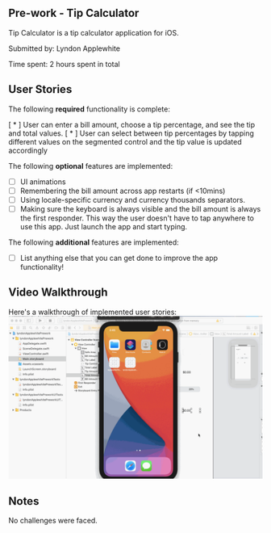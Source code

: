## Pre-work - Tip Calculator

Tip Calculator is a tip calculator application for iOS.

Submitted by: Lyndon Applewhite

Time spent: 2 hours spent in total

## User Stories

The following **required** functionality is complete:

[ * ] User can enter a bill amount, choose a tip percentage, and see the tip and total values.
[ * ] User can select between tip percentages by tapping different values on the segmented control and the tip value is updated accordingly

The following **optional** features are implemented:

* [ ] UI animations
* [ ] Remembering the bill amount across app restarts (if <10mins)
* [ ] Using locale-specific currency and currency thousands separators.
* [ ] Making sure the keyboard is always visible and the bill amount is always the first responder. This way the user doesn't have to tap anywhere to use this app. Just launch the app and start typing.

The following **additional** features are implemented:

- [ ] List anything else that you can get done to improve the app functionality!

## Video Walkthrough

Here's a walkthrough of implemented user stories:
<img src='https://github.com/onetufftrini/iosAppDevelopment/blob/prework---Tip-Calculator/Lyndon_Applewhite_prework.gif' />



## Notes

No challenges were faced.
